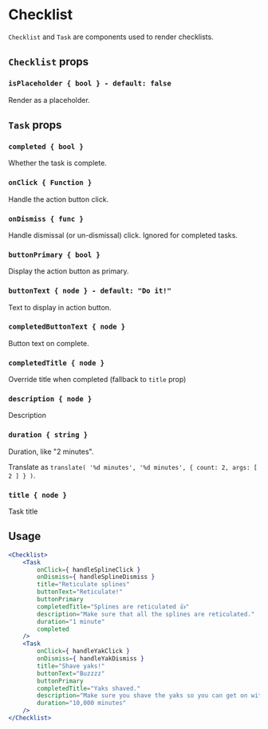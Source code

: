 Checklist
=======

`Checklist` and `Task` are components used to render checklists.

## `Checklist` props

### `isPlaceholder { bool } - default: false`

Render as a placeholder.

## `Task` props

### `completed { bool }`

Whether the task is complete.

### `onClick { Function }`

Handle the action button click.

### `onDismiss { func }`

Handle dismissal (or un-dismissal) click. Ignored for completed tasks.

### `buttonPrimary { bool }`

Display the action button as primary.

### `buttonText { node } - default: "Do it!"`

Text to display in action button.

### `completedButtonText { node }`

Button text on complete.

### `completedTitle { node }`

Override title when completed (fallback to `title` prop)

### `description { node }`

Description

### `duration { string }`

Duration, like "2 minutes".

Translate as `translate( '%d minutes', '%d minutes', { count: 2, args: [ 2 ] } )`.

### `title { node }`

Task title

## Usage

```jsx
<Checklist>
	<Task
		onClick={ handleSplineClick }
		onDismiss={ handleSplineDismiss }
		title="Reticulate splines"
		buttonText="Reticulate!"
		buttonPrimary
		completedTitle="Splines are reticulated 👍"
		description="Make sure that all the splines are reticulated."
		duration="1 minute"
		completed
	/>
	<Task
		onClick={ handleYakClick }
		onDismiss={ handleYakDismiss }
		title="Shave yaks!"
		buttonText="Buzzzz"
		buttonPrimary
		completedTitle="Yaks shaved."
		description="Make sure you shave the yaks so you can get on with your life."
		duration="10,000 minutes"
	/>
</Checklist>
```
